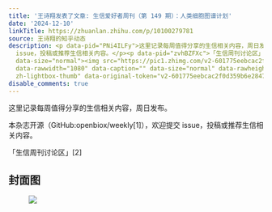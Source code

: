 ```yaml
---
title: '王诗翔发表了文章: 生信爱好者周刊（第 149 期）：人类细胞图谱计划'
date: '2024-12-10'
linkTitle: https://zhuanlan.zhihu.com/p/10100279781
source: 王诗翔的知乎动态
description: <p data-pid="PNi4ILFy">这里记录每周值得分享的生信相关内容，周日发布。</p><p data-pid="6byqcPt0">本杂志开源（GitHub:openbiox/weekly[1]），欢迎提交
  issue，投稿或推荐生信相关内容。</p><p data-pid="zvhBZFXc">「生信周刊讨论区」[2]</p><h2>封面图</h2><p data-pid="awgiKei0"></p><figure
  data-size="normal"><img src="https://pic1.zhimg.com/v2-601775eebcac2f0d359b6e2847a18c5a.jpg"
  data-rawwidth="1080" data-caption="" data-size="normal" data-rawheight="1023" class="origin_image
  zh-lightbox-thumb" data-original-token="v2-601775eebcac2f0d359b6e2847a18c5a" ...
disable_comments: true
---
```

<p data-pid="PNi4ILFy">这里记录每周值得分享的生信相关内容，周日发布。</p><p data-pid="6byqcPt0">本杂志开源（GitHub:openbiox/weekly[1]），欢迎提交 issue，投稿或推荐生信相关内容。</p><p data-pid="zvhBZFXc">「生信周刊讨论区」[2]</p><h2>封面图</h2><p data-pid="awgiKei0"></p><figure data-size="normal"><img src="https://pic1.zhimg.com/v2-601775eebcac2f0d359b6e2847a18c5a.jpg" data-rawwidth="1080" data-caption="" data-size="normal" data-rawheight="1023" class="origin_image zh-lightbox-thumb" data-original-token="v2-601775eebcac2f0d359b6e2847a18c5a" ...